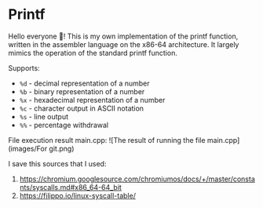 # Printf
Hello everyone :wave:! This is my own implementation of the printf function, written in the assembler language on the x86-64 architecture. It largely mimics the operation of the standard printf function.

Supports:
* `%d` - decimal representation of a number
* `%b` - binary representation of a number
* `%x` - hexadecimal representation of a number
* `%c` - character output in ASCII notation
* `%s` - line output
* `%%` - percentage withdrawal

File execution result main.cpp:
![The result of running the file main.cpp](images/For git.png)

I save this sources that I used:
1) https://chromium.googlesource.com/chromiumos/docs/+/master/constants/syscalls.md#x86_64-64_bit
2) https://filippo.io/linux-syscall-table/



